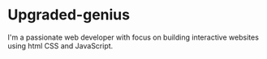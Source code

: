 # Upgraded-genius
I'm a passionate web developer with focus on building interactive websites using html CSS and JavaScript.
